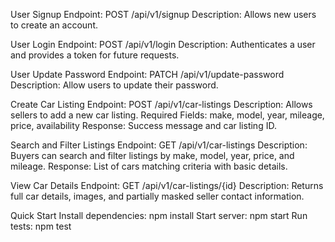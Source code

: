 User Signup Endpoint: POST /api/v1/signup Description: Allows new users to create an account.

User Login Endpoint: POST /api/v1/login Description: Authenticates a user and provides a token for future requests.

User Update Password Endpoint: PATCH /api/v1/update-password Description: Allow users to update their password.

Create Car Listing Endpoint: POST /api/v1/car-listings Description: Allows sellers to add a new car listing. Required Fields: make, model, year, mileage, price, availability Response: Success message and car listing ID.

Search and Filter Listings Endpoint: GET /api/v1/car-listings Description: Buyers can search and filter listings by make, model, year, price, and mileage. Response: List of cars matching criteria with basic details.

View Car Details Endpoint: GET /api/v1/car-listings/{id} Description: Returns full car details, images, and partially masked seller contact information.

Quick Start Install dependencies: npm install Start server: npm start Run tests: npm test
